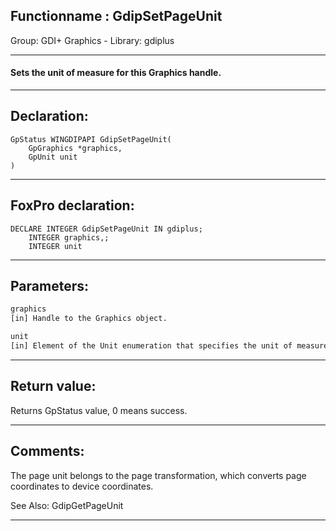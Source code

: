 <link rel="stylesheet" type="text/css" href="../../css/win32api.css">  
<link rel="stylesheet" href="https://cdnjs.cloudflare.com/ajax/libs/font-awesome/4.7.0/css/font-awesome.min.css">

## Functionname : GdipSetPageUnit
Group: GDI+ Graphics - Library: gdiplus    
***  


#### Sets the unit of measure for this Graphics handle. 
***  


## Declaration:
```foxpro  
GpStatus WINGDIPAPI GdipSetPageUnit(
	GpGraphics *graphics,
	GpUnit unit
)  
```  
***  


## FoxPro declaration:
```foxpro  
DECLARE INTEGER GdipSetPageUnit IN gdiplus;
	INTEGER graphics,;
	INTEGER unit  
```  
***  


## Parameters:
```txt  
graphics
[in] Handle to the Graphics object.

unit
[in] Element of the Unit enumeration that specifies the unit of measure for this Graphics handle.  
```  
***  


## Return value:
Returns GpStatus value, 0 means success.  
***  


## Comments:
The page unit belongs to the page transformation, which converts page coordinates to device coordinates.  
  
See Also: GdipGetPageUnit   
  
***  

